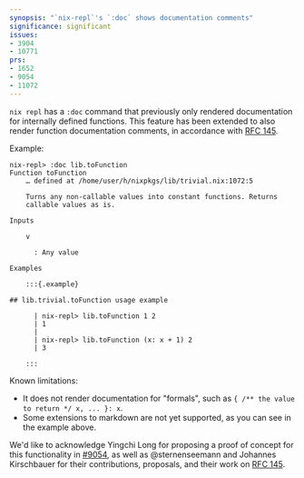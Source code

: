 ```yaml
---
synopsis: "`nix-repl`'s `:doc` shows documentation comments"
significance: significant
issues:
- 3904
- 10771
prs:
- 1652
- 9054
- 11072
---
```


`nix repl` has a `:doc` command that previously only rendered documentation for internally defined functions.
This feature has been extended to also render function documentation comments, in accordance with [RFC 145].

Example:

```
nix-repl> :doc lib.toFunction
Function toFunction
    … defined at /home/user/h/nixpkgs/lib/trivial.nix:1072:5

    Turns any non-callable values into constant functions. Returns
    callable values as is.

Inputs

    v

      : Any value

Examples

    :::{.example}

## lib.trivial.toFunction usage example

      | nix-repl> lib.toFunction 1 2
      | 1
      | 
      | nix-repl> lib.toFunction (x: x + 1) 2
      | 3

    :::
```

Known limitations:
- It does not render documentation for "formals", such as `{ /** the value to return */ x, ... }: x`.
- Some extensions to markdown are not yet supported, as you can see in the example above.

We'd like to acknowledge Yingchi Long for proposing a proof of concept for this functionality in [#9054](https://github.com/NixOS/nix/pull/9054), as well as @sternenseemann and Johannes Kirschbauer for their contributions, proposals, and their work on [RFC 145].

[RFC 145]: https://github.com/NixOS/rfcs/pull/145
